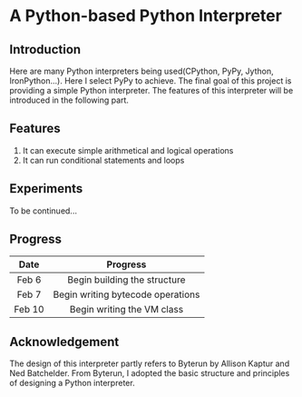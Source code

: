 # A Python-based Python Interpreter

## Introduction

Here are many Python interpreters being used(CPython, PyPy, Jython, IronPython...). Here I select 
PyPy to achieve. The final goal of this project is providing a simple Python interpreter. The features of this interpreter will be introduced in the following part.

## Features

1. It can execute simple arithmetical and logical operations
2. It can run conditional statements and loops

## Experiments

To be continued...

## Progress

|  Date  |             Progress              |
| :----: | :-------------------------------: |
| Feb 6  |   Begin building the structure    |
| Feb 7  | Begin writing bytecode operations |
| Feb 10 |    Begin writing the VM class     |

## Acknowledgement

The design of this interpreter partly refers to Byterun by Allison Kaptur and Ned Batchelder. From Byterun, I adopted the basic
structure and principles of designing a Python interpreter.
